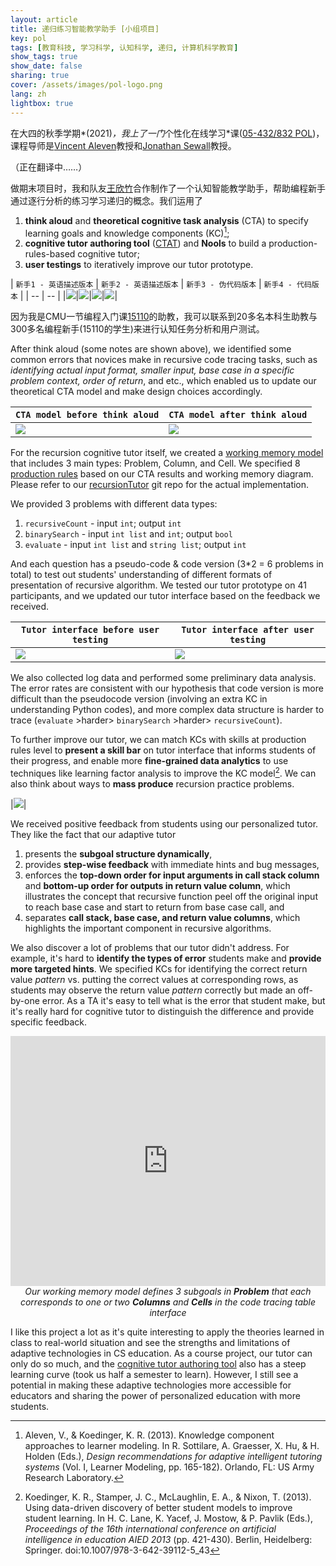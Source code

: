 ```yaml
---
layout: article
title: 递归练习智能教学助手 [小组项目] 
key: pol
tags: [教育科技, 学习科学, 认知科学, 递归, 计算机科学教育]
show_tags: true
show_date: false
sharing: true
cover: /assets/images/pol-logo.png
lang: zh
lightbox: true
---
```


在大四的秋季学期*(2021)*，我上了一门*个性化在线学习*课([05-432/832 POL][05432])，课程导师是[Vincent Aleven]教授和[Jonathan Sewall]教授。

<!--more-->
<!-- TODO: update template so can order priority of article without hard coding it -->

（正在翻译中……）

做期末项目时，我和队友[王欣竹][Xinzhu Wang]合作制作了一个认知智能教学助手，帮助编程新手通过逐行分析的练习学习递归的概念。我们运用了

1. **think aloud** and **theoretical cognitive task analysis** (CTA) to specify learning goals and knowledge components (KC)[^1];
2. **cognitive tutor authoring tool** ([CTAT]) and **Nools** to build a production-rules-based cognitive tutor;
3. **user testings** to iteratively improve our tutor prototype.

| `新手1 - 英语描述版本` | `新手2 - 英语描述版本` | `新手3 - 伪代码版本` | `新手4 - 代码版本` |
| -- | -- |
|![](/assets/images/pol-ta-1.png)|![](/assets/images/pol-ta-2.png)|![](/assets/images/pol-ta-3.png)|![](/assets/images/pol-ta-4.png)|

因为我是CMU一节编程入门课[15110][110]的助教，我可以联系到20多名本科生助教与300多名编程新手(15110的学生)来进行认知任务分析和用户测试。

After think aloud (some notes are shown above), we identified some common errors that novices make in recursive code tracing tasks, such as *identifying actual input format, smaller input, base case in a specific problem context, order of return*, and etc., which enabled us to update our theoretical CTA model and make design choices accordingly.

| `CTA model before think aloud` | `CTA model after think aloud` |
| -- | -- |
|![](/assets/images/pol-cta-pre.jpg)|![](/assets/images/pol-cta-post.jpg)|

For the recursion cognitive tutor itself, we created a [working memory model][WM] that includes 3 main types: Problem, Column, and Cell. We specified 8 [production rules] based on our CTA results and working memory diagram. Please refer to our [recursionTutor] git repo for the actual implementation.

We provided 3 problems with different data types:
1. `recursiveCount` - input `int`; output `int`
2. `binarySearch` - input `int list` and `int`; output `bool`
3. `evaluate` - input `int list` and `string list`; output `int`

And each question has a pseudo-code & code version (3*2 = 6 problems in total) to test out students' understanding of different formats of presentation of recursive algorithm. We tested our tutor prototype on 41 participants, and we updated our tutor interface based on the feedback we received.

| `Tutor interface before user testing` | `Tutor interface after user testing` |
| -- | -- |
|![](/assets/images/pol-tutor-pre.png)|![](/assets/images/pol-tutor-post.png)|

We also collected log data and performed some preliminary data analysis. The error rates are consistent with our hypothesis that code version is more difficult than the pseudocode version (involving an extra KC in understanding Python codes), and more complex data structure is harder to trace (`evaluate` >harder> `binarySearch` >harder> `recursiveCount`).

To further improve our tutor, we can match KCs with skills at production rules level to **present a skill bar** on tutor interface that informs students of their progress, and enable more **fine-grained data analytics** to use techniques like learning factor analysis to improve the KC model[^2]. We can also think about ways to **mass produce** recursion practice problems. 

|![](/assets/images/pol-tutor-data.png)|

We received positive feedback from students using our personalized tutor. They like the fact that our adaptive tutor
1. presents the **subgoal structure dynamically**,
2. provides **step-wise feedback** with immediate hints and bug messages,
3. enforces the **top-down order for input arguments in call stack column** and **bottom-up order for outputs in return value column**, which illustrates the concept that recursive function peel off the original input to reach base case and start to return from base case call, and
4. separates **call stack, base case, and return value columns**, which highlights the important component in recursive algorithms. 

We also discover a lot of problems that our tutor didn't address. For example, it's hard to **identify the types of error** students make and **provide more targeted hints**. We specified KCs for identifying the correct return value *pattern* vs. putting the correct values at corresponding rows, as students may observe the return value *pattern* correctly but made an off-by-one error. As a TA it's easy to tell what is the error that student make, but it's really hard for cognitive tutor to distinguish the difference and provide specific feedback. 

<iframe width="100%" height="400" src="https://miro.com/app/live-embed/uXjVOfAkTgg=/?moveToViewport=1794,-3730,3037,2945" frameBorder="0" scrolling="no" allowFullScreen></iframe>

<center><i>Our working memory model defines 3 subgoals in <b>Problem</b> that each corresponds to one or two <b>Columns</b> and <b>Cells</b> in the code tracing table interface</i></center>

I like this project a lot as it's quite interesting to apply the theories learned in class to real-world situation and see the strengths and limitations of adaptive technologies in CS education. As a course project, our tutor can only do so much, and the [cognitive tutor authoring tool][CTAT] also has a steep learning curve (took us half a semester to learn). However, I still see a potential in making these adaptive technologies more accessible for educators and sharing the power of personalized education with more students.

[^1]: Aleven, V., & Koedinger, K. R. (2013). Knowledge component approaches to learner modeling. In R. Sottilare, A. Graesser, X. Hu, & H. Holden (Eds.), *Design recommendations for adaptive intelligent tutoring systems* (Vol. I, Learner Modeling, pp. 165-182). Orlando, FL: US Army Research Laboratory.

[^2]: Koedinger, K. R., Stamper, J. C., McLaughlin, E. A., & Nixon, T. (2013). Using data-driven discovery of better student models to improve student learning. In H. C. Lane, K. Yacef, J. Mostow, & P. Pavlik (Eds.), *Proceedings of the 16th international conference on artificial intelligence in education AIED 2013* (pp. 421-430). Berlin, Heidelberg: Springer. doi:10.1007/978-3-642-39112-5_43


[05432]: https://www.hcii.cmu.edu/courses/personalized-online-learning
[Vincent Aleven]: https://www.hcii.cmu.edu/people/vincent-aleven
[Jonathan Sewall]: https://www.hcii.cmu.edu/people/jonathan-sewall
[Xinzhu Wang]: http://www.wangxinzhu99.com/
[110]: /en_activity/2-ta.html
[recursionTutor]: https://github.com/mqo00/recursionTutor
[production rules]: https://github.com/mqo00/recursionTutor/blob/main/CognitiveModel/RT_productionrules.nools
[CTAT]: https://github.com/CMUCTAT/CTAT/wiki
[WM]: https://miro.com/app/board/uXjVOfAkTgg=/?invite_link_id=688530250362
